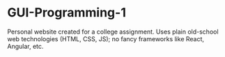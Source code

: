 # GUI-Programming-1

Personal website created for a college assignment. Uses plain old-school web technologies (HTML, CSS, JS); no fancy frameworks like React, Angular, etc.
